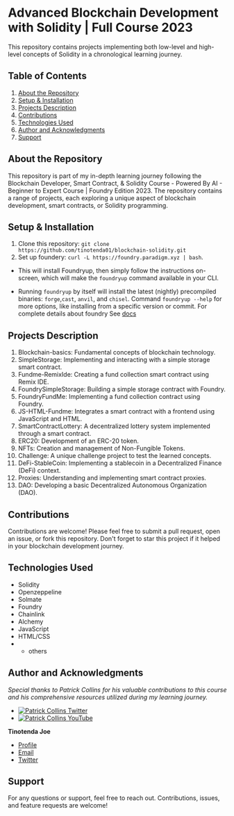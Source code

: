 # Advanced Blockchain Development with Solidity | Full Course 2023

This repository contains projects implementing both low-level and high-level concepts of Solidity in a chronological learning journey.

## Table of Contents

1. [About the Repository](#about)
2. [Setup & Installation](#setup)
3. [Projects Description](#projects)
4. [Contributions](#contributions)
5. [Technologies Used](#tech)
6. [Author and Acknowledgments](#author)
7. [Support](#support)

## About the Repository <a name="about"></a>

This repository is part of my in-depth learning journey following the Blockchain Developer, Smart Contract, & Solidity Course - Powered By AI - Beginner to Expert Course | Foundry Edition 2023. The repository contains a range of projects, each exploring a unique aspect of blockchain development, smart contracts, or Solidity programming.

## Setup & Installation <a name="setup"></a>

1. Clone this repository: `git clone https://github.com/tinotenda01/blockchain-solidity.git`
2. Set up foundery: `curl -L https://foundry.paradigm.xyz | bash`.

- This will install Foundryup, then simply follow the instructions on-screen, which will make the `foundryup` command available in your CLI.

- Running `foundryup` by itself will install the latest (nightly) precompiled binaries: `forge`,`cast`, `anvil`, and `chisel`. Command `foundryup --help` for more options, like installing from a specific version or commit. For complete details about foundry See [docs](https://book.getfoundry.sh)

## Projects Description <a name="projects"></a>

1. Blockchain-basics: Fundamental concepts of blockchain technology.
2. SimpleStorage: Implementing and interacting with a simple storage smart contract.
3. Fundme-RemixIde: Creating a fund collection smart contract using Remix IDE.
4. FoundrySimpleStorage: Building a simple storage contract with Foundry.
5. FoundryFundMe: Implementing a fund collection contract using Foundry.
6. JS-HTML-Fundme: Integrates a smart contract with a frontend using JavaScript and HTML.
7. SmartContractLottery: A decentralized lottery system implemented through a smart contract.
8. ERC20: Development of an ERC-20 token.
9. NFTs: Creation and management of Non-Fungible Tokens.
10. Challenge: A unique challenge project to test the learned concepts.
11. DeFi-StableCoin: Implementing a stablecoin in a Decentralized Finance (DeFi) context.
12. Proxies: Understanding and implementing smart contract proxies.
13. DAO: Developing a basic Decentralized Autonomous Organization (DAO).

## Contributions <a name="contributions"></a>

Contributions are welcome! Please feel free to submit a pull request, open an issue, or fork this repository. Don't forget to star this project if it helped in your blockchain development journey.

## Technologies Used <a name="tech"></a>

- Solidity
- Openzeppeline
- Solmate
- Foundry
- Chainlink
- Alchemy
- JavaScript
- HTML/CSS
- - others

## Author and Acknowledgments <a name="author"></a>

_Special thanks to Patrick Collins for his valuable contributions to this course and his comprehensive resources utilized during my learning journey._

- [![Patrick Collins Twitter](https://img.shields.io/badge/Twitter-1DA1F2?style=for-the-badge&logo=twitter&logoColor=white)](https://twitter.com/PatrickAlphaC)
- [![Patrick Collins YouTube](https://img.shields.io/badge/YouTube-FF0000?style=for-the-badge&logo=youtube&logoColor=white)](https://www.youtube.com/channel/UCn-3f8tw_E1jZvhuHatROwA)

**Tinotenda Joe**

- [Profile](https://github.com/tinotendajoe01)
- [Email](mailto:tinotendajoe01@gmail.com)
- [Twitter](https://twitter.com/tinotendajoe01)

## Support <a name="support"></a>

For any questions or support, feel free to reach out. Contributions, issues, and feature requests are welcome!
